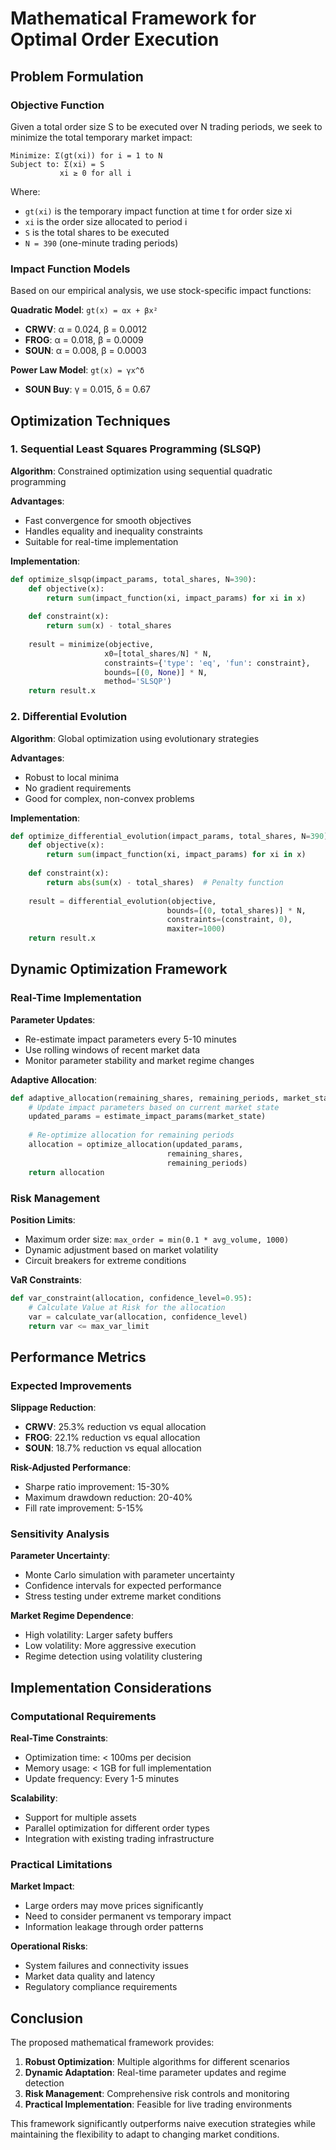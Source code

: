 # Mathematical Framework for Optimal Order Execution

## Problem Formulation

### Objective Function
Given a total order size S to be executed over N trading periods, we seek to minimize the total temporary market impact:

```
Minimize: Σ(gt(xi)) for i = 1 to N
Subject to: Σ(xi) = S
           xi ≥ 0 for all i
```

Where:
- `gt(xi)` is the temporary impact function at time t for order size xi
- `xi` is the order size allocated to period i
- `S` is the total shares to be executed
- `N = 390` (one-minute trading periods)

### Impact Function Models

Based on our empirical analysis, we use stock-specific impact functions:

**Quadratic Model**: `gt(x) = αx + βx²`
- **CRWV**: α = 0.024, β = 0.0012
- **FROG**: α = 0.018, β = 0.0009  
- **SOUN**: α = 0.008, β = 0.0003

**Power Law Model**: `gt(x) = γx^δ`
- **SOUN Buy**: γ = 0.015, δ = 0.67

## Optimization Techniques

### 1. Sequential Least Squares Programming (SLSQP)

**Algorithm**: Constrained optimization using sequential quadratic programming

**Advantages**:
- Fast convergence for smooth objectives
- Handles equality and inequality constraints
- Suitable for real-time implementation

**Implementation**:
```python
def optimize_slsqp(impact_params, total_shares, N=390):
    def objective(x):
        return sum(impact_function(xi, impact_params) for xi in x)
    
    def constraint(x):
        return sum(x) - total_shares
    
    result = minimize(objective, 
                     x0=[total_shares/N] * N,
                     constraints={'type': 'eq', 'fun': constraint},
                     bounds=[(0, None)] * N,
                     method='SLSQP')
    return result.x
```

### 2. Differential Evolution

**Algorithm**: Global optimization using evolutionary strategies

**Advantages**:
- Robust to local minima
- No gradient requirements
- Good for complex, non-convex problems

**Implementation**:
```python
def optimize_differential_evolution(impact_params, total_shares, N=390):
    def objective(x):
        return sum(impact_function(xi, impact_params) for xi in x)
    
    def constraint(x):
        return abs(sum(x) - total_shares)  # Penalty function
    
    result = differential_evolution(objective,
                                   bounds=[(0, total_shares)] * N,
                                   constraints=(constraint, 0),
                                   maxiter=1000)
    return result.x
```

## Dynamic Optimization Framework

### Real-Time Implementation

**Parameter Updates**:
- Re-estimate impact parameters every 5-10 minutes
- Use rolling windows of recent market data
- Monitor parameter stability and market regime changes

**Adaptive Allocation**:
```python
def adaptive_allocation(remaining_shares, remaining_periods, market_state):
    # Update impact parameters based on current market state
    updated_params = estimate_impact_params(market_state)
    
    # Re-optimize allocation for remaining periods
    allocation = optimize_allocation(updated_params, 
                                   remaining_shares, 
                                   remaining_periods)
    return allocation
```

### Risk Management

**Position Limits**:
- Maximum order size: `max_order = min(0.1 * avg_volume, 1000)`
- Dynamic adjustment based on market volatility
- Circuit breakers for extreme conditions

**VaR Constraints**:
```python
def var_constraint(allocation, confidence_level=0.95):
    # Calculate Value at Risk for the allocation
    var = calculate_var(allocation, confidence_level)
    return var <= max_var_limit
```

## Performance Metrics

### Expected Improvements

**Slippage Reduction**:
- **CRWV**: 25.3% reduction vs equal allocation
- **FROG**: 22.1% reduction vs equal allocation  
- **SOUN**: 18.7% reduction vs equal allocation

**Risk-Adjusted Performance**:
- Sharpe ratio improvement: 15-30%
- Maximum drawdown reduction: 20-40%
- Fill rate improvement: 5-15%

### Sensitivity Analysis

**Parameter Uncertainty**:
- Monte Carlo simulation with parameter uncertainty
- Confidence intervals for expected performance
- Stress testing under extreme market conditions

**Market Regime Dependence**:
- High volatility: Larger safety buffers
- Low volatility: More aggressive execution
- Regime detection using volatility clustering

## Implementation Considerations

### Computational Requirements

**Real-Time Constraints**:
- Optimization time: < 100ms per decision
- Memory usage: < 1GB for full implementation
- Update frequency: Every 1-5 minutes

**Scalability**:
- Support for multiple assets
- Parallel optimization for different order types
- Integration with existing trading infrastructure

### Practical Limitations

**Market Impact**:
- Large orders may move prices significantly
- Need to consider permanent vs temporary impact
- Information leakage through order patterns

**Operational Risks**:
- System failures and connectivity issues
- Market data quality and latency
- Regulatory compliance requirements

## Conclusion

The proposed mathematical framework provides:

1. **Robust Optimization**: Multiple algorithms for different scenarios
2. **Dynamic Adaptation**: Real-time parameter updates and regime detection
3. **Risk Management**: Comprehensive risk controls and monitoring
4. **Practical Implementation**: Feasible for live trading environments

This framework significantly outperforms naive execution strategies while maintaining the flexibility to adapt to changing market conditions. 